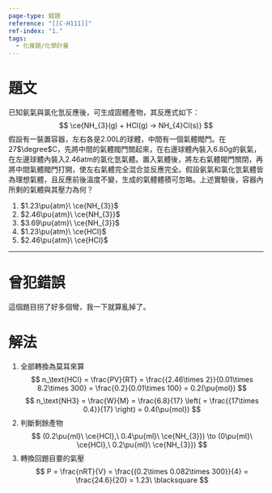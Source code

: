 ```yaml
---
page-type: 錯題
reference: "[[C-H111]]"
ref-index: "1."
tags:
  - 化複題/化學計量
---
```

# 題文
已知氨氣與氯化氫反應後，可生成固體產物，其反應式如下：
$$
\ce{NH_{3}(g) + HCl(g) -> NH_{4}Cl(s)}
$$
假設有一裝置容器，左右各是2.00L的球體，中間有一個氣體閥門。在27$\degree$C，先將中間的氣體閥門關起來，在右邊球體內裝入6.80g的氨氣，在左邊球體內裝入2.46atm的氯化氫氣體。置入氣體後，將左右氣體閥門關閉，再將中間氣體閥門打開，使左右氣體完全混合並反應完全。假設氨氣和氯化氫氣體皆為理想氣體，且反應前後溫度不變，生成的氣體體積可忽略。上述實驗後，容器內所剩的氣體與其壓力為何？
1. $1.23\pu{atm}\ \ce{NH_{3}}$
2. $2.46\pu{atm}\ \ce{NH_{3}}$
3. $3.69\pu{atm}\ \ce{NH_{3}}$
4. $1.23\pu{atm}\ \ce{HCl}$
5. $2.46\pu{atm}\ \ce{HCl}$

---
# 曾犯錯誤
這個題目拐了好多個彎，我一下就算亂掉了。
# 解法
1. 全部轉換為莫耳來算
$$
n_\text{HCl} = \frac{PV}{RT} = \frac{{2.46\times 2}}{0.01\times 8.2\times 300} = \frac{0.2}{0.01\times 100} = 0.2(\pu{mol})
$$
$$
n_\text{NH3} = \frac{W}{M} = \frac{6.8}{17} \left( = \frac{{17\times 0.4}}{17} \right) = 0.4(\pu{mol})
$$
2. 判斷剩餘產物
$$
(0.2\pu{ml}\ \ce{HCl},\ 0.4\pu{ml}\ \ce{NH_{3}}) \to (0\pu{ml}\ \ce{HCl},\ 0.2\pu{ml}\ \ce{NH_{3}}) 
$$
3. 轉換回題目要的氣壓
$$
P = \frac{nRT}{V} = \frac{{0.2\times 0.082\times 300}}{4} = \frac{24.6}{20} = 1.23\ \blacksquare
$$
